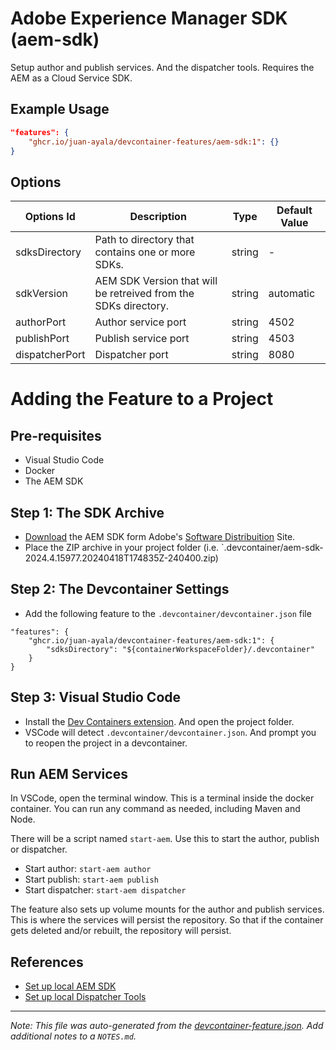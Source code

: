 
# Adobe Experience Manager SDK (aem-sdk)

Setup author and publish services. And the dispatcher tools. Requires the AEM as a Cloud Service SDK.

## Example Usage

```json
"features": {
    "ghcr.io/juan-ayala/devcontainer-features/aem-sdk:1": {}
}
```

## Options

| Options Id | Description | Type | Default Value |
|-----|-----|-----|-----|
| sdksDirectory | Path to directory that contains one or more SDKs. | string | - |
| sdkVersion | AEM SDK Version that will be retreived from the SDKs directory. | string | automatic |
| authorPort | Author service port | string | 4502 |
| publishPort | Publish service port | string | 4503 |
| dispatcherPort | Dispatcher port | string | 8080 |

# Adding the Feature to a Project

## Pre-requisites
* Visual Studio Code
* Docker
* The AEM SDK

## Step 1: The SDK Archive
* [Download](https://experienceleague.adobe.com/en/docs/experience-manager-learn/cloud-service/local-development-environment-set-up/aem-runtime#download-the-aem-as-a-cloud-service-sdk) the AEM SDK form Adobe's [Software Distribuition](https://experience.adobe.com/#/downloads) Site.
* Place the ZIP archive in your project folder (i.e. `.devcontainer/aem-sdk-2024.4.15977.20240418T174835Z-240400.zip)

## Step 2: The Devcontainer Settings
* Add the following feature to the `.devcontainer/devcontainer.json` file
```jsonc
"features": {
    "ghcr.io/juan-ayala/devcontainer-features/aem-sdk:1": {
        "sdksDirectory": "${containerWorkspaceFolder}/.devcontainer"
    }
}
```

## Step 3: Visual Studio Code
* Install the [Dev Containers extension](https://marketplace.visualstudio.com/items?itemName=ms-vscode-remote.remote-containers). And open the project folder.
* VSCode will detect `.devcontainer/devcontainer.json`. And prompt you to reopen the project in a devcontainer.

## Run AEM Services
In VSCode, open the terminal window. This is a terminal inside the docker container. You can run any command as needed, including Maven and Node.

There will be a script named `start-aem`. Use this to start the author, publish or dispatcher.
* Start author: `start-aem author`
* Start publish: `start-aem publish`
* Start dispatcher: `start-aem dispatcher`

The feature also sets up volume mounts for the author and publish services. This is where the services will persist the repository. So that if the container gets deleted and/or rebuilt, the repository will persist.

## References
* [Set up local AEM SDK](https://experienceleague.adobe.com/en/docs/experience-manager-learn/cloud-service/local-development-environment-set-up/aem-runtime)
* [Set up local Dispatcher Tools](https://experienceleague.adobe.com/en/docs/experience-manager-learn/cloud-service/local-development-environment-set-up/dispatcher-tools)

---

_Note: This file was auto-generated from the [devcontainer-feature.json](https://github.com/juan-ayala/devcontainer-features/blob/main/src/aem-sdk/devcontainer-feature.json).  Add additional notes to a `NOTES.md`._
